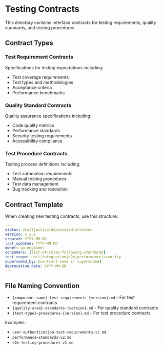 # Testing Contracts

This directory contains interface contracts for testing requirements, quality standards, and testing procedures.

## Contract Types

### Test Requirement Contracts
Specifications for testing expectations including:
- Test coverage requirements
- Test types and methodologies
- Acceptance criteria
- Performance benchmarks

### Quality Standard Contracts
Quality assurance specifications including:
- Code quality metrics
- Performance standards
- Security testing requirements
- Accessibility compliance

### Test Procedure Contracts
Testing process definitions including:
- Test automation requirements
- Manual testing procedures
- Test data management
- Bug tracking and resolution

## Contract Template

When creating new testing contracts, use this structure:

```yaml
---
status: draft|active|deprecated|archived
version: x.y.z
created: YYYY-MM-DD
last_updated: YYYY-MM-DD
owner: qa-engineer
consumers: [list-of-roles-following-standards]
test_scope: unit|integration|e2e|performance|security
superseded_by: [contract-name if superseded]
deprecation_date: YYYY-MM-DD
---
```

## File Naming Convention

- `{component-name}-test-requirements-{version}.md` - For test requirement contracts
- `{quality-area}-standards-{version}.md` - For quality standard contracts
- `{test-type}-procedures-{version}.md` - For test procedure contracts

Examples:
- `user-authentication-test-requirements-v1.md`
- `performance-standards-v2.md`
- `e2e-testing-procedures-v1.md`